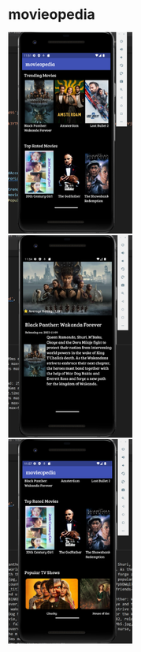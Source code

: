 # movieopedia
<img src="FirstScreen.png" width=50% height=50%>


<img src="SecondScreen.png" width=50% height=50%>


<img src="ThirdWidget.png" width=50% height=50%>
